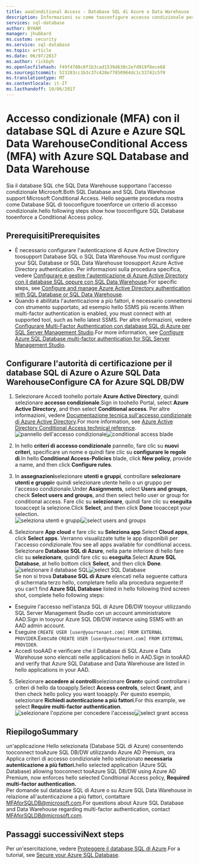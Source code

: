 ```yaml
---
title: aaaConditional Access - Database SQL di Azure e Data Warehouse | Documento di Microsoft
description: Informazioni su come tooconfigure accesso condizionale per i Database di SQL Azure e Data Warehouse.
services: sql-database
author: BYHAM
manager: jhubbard
ms.custom: security
ms.service: sql-database
ms.topic: article
ms.date: 06/07/2017
ms.author: rickbyh
ms.openlocfilehash: f49f4708c0f1b3cad1539d630c2efd919f8ece68
ms.sourcegitcommit: 523283cc1b3c37c428e77850964dc1c33742c5f0
ms.translationtype: MT
ms.contentlocale: it-IT
ms.lasthandoff: 10/06/2017
---
```

# <a name="conditional-access-mfa-with-azure-sql-database-and-data-warehouse"></a><span data-ttu-id="19d0b-103">Accesso condizionale (MFA) con il database SQL di Azure e Azure SQL Data Warehouse</span><span class="sxs-lookup"><span data-stu-id="19d0b-103">Conditional Access (MFA) with Azure SQL Database and Data Warehouse</span></span>  

<span data-ttu-id="19d0b-104">Sia il database SQL che SQL Data Warehouse supportano l'accesso condizionale Microsoft.</span><span class="sxs-lookup"><span data-stu-id="19d0b-104">Both SQL Database and SQL Data Warehouse support Microsoft Conditional Access.</span></span> <span data-ttu-id="19d0b-105">Hello seguente procedura mostra come Database SQL di tooconfigure tooenforce un criterio di accesso condizionale.</span><span class="sxs-lookup"><span data-stu-id="19d0b-105">hello following steps show how tooconfigure SQL Database tooenforce a Conditional Access policy.</span></span>  

## <a name="prerequisites"></a><span data-ttu-id="19d0b-106">Prerequisiti</span><span class="sxs-lookup"><span data-stu-id="19d0b-106">Prerequisites</span></span>  
- <span data-ttu-id="19d0b-107">È necessario configurare l'autenticazione di Azure Active Directory toosupport Database SQL o SQL Data Warehouse.</span><span class="sxs-lookup"><span data-stu-id="19d0b-107">You must configure your SQL Database or SQL Data Warehouse toosupport Azure Active Directory authentication.</span></span> <span data-ttu-id="19d0b-108">Per informazioni sulla procedura specifica, vedere [Configurare e gestire l'autenticazione di Azure Active Directory con il database SQL oppure con SQL Data Warehouse](sql-database-aad-authentication-configure.md).</span><span class="sxs-lookup"><span data-stu-id="19d0b-108">For specific steps, see [Configure and manage Azure Active Directory authentication with SQL Database or SQL Data Warehouse](sql-database-aad-authentication-configure.md).</span></span>  
- <span data-ttu-id="19d0b-109">Quando è abilitata l'autenticazione a più fattori, è necessario connettersi con strumento supportato, ad esempio hello SSMS più recente.</span><span class="sxs-lookup"><span data-stu-id="19d0b-109">When multi-factor authentication is enabled, you must connect with at supported tool, such as hello latest SSMS.</span></span> <span data-ttu-id="19d0b-110">Per altre informazioni, vedere [Configurare Multi-Factor Authentication con database SQL di Azure per SQL Server Management Studio](sql-database-ssms-mfa-authentication-configure.md).</span><span class="sxs-lookup"><span data-stu-id="19d0b-110">For more information, see [Configure Azure SQL Database multi-factor authentication for SQL Server Management Studio](sql-database-ssms-mfa-authentication-configure.md).</span></span>  

## <a name="configure-ca-for-azure-sql-dbdw"></a><span data-ttu-id="19d0b-111">Configurare l'autorità di certificazione per il database SQL di Azure o Azure SQL Data Warehouse</span><span class="sxs-lookup"><span data-stu-id="19d0b-111">Configure CA for Azure SQL DB/DW</span></span>  
1.  <span data-ttu-id="19d0b-112">Selezionare Accedi toohello portale **Azure Active Directory**, quindi selezionare **accesso condizionale**.</span><span class="sxs-lookup"><span data-stu-id="19d0b-112">Sign in toohello Portal, select **Azure Active Directory**, and then select **Conditional access**.</span></span> <span data-ttu-id="19d0b-113">Per altre informazioni, vedere [Documentazione tecnica sull'accesso condizionale di Azure Active Directory](https://docs.microsoft.com/en-us/azure/active-directory/active-directory-conditional-access-technical-reference).</span><span class="sxs-lookup"><span data-stu-id="19d0b-113">For more information, see [Azure Active Directory Conditional Access technical reference](https://docs.microsoft.com/en-us/azure/active-directory/active-directory-conditional-access-technical-reference).</span></span>  
  <span data-ttu-id="19d0b-114">![pannello dell'accesso condizionale](./media/sql-database-conditional-access/conditional-access-blade.png)</span><span class="sxs-lookup"><span data-stu-id="19d0b-114">![conditional access blade](./media/sql-database-conditional-access/conditional-access-blade.png)</span></span> 
     
2.  <span data-ttu-id="19d0b-115">In hello **criteri di accesso condizionale** pannello, fare clic su **nuovi criteri**, specificare un nome e quindi fare clic su **configurare le regole di**.</span><span class="sxs-lookup"><span data-stu-id="19d0b-115">In hello **Conditional Access-Policies** blade, click **New policy**, provide a name, and then click **Configure rules**.</span></span>  
3.  <span data-ttu-id="19d0b-116">In **assegnazioni**selezionare **utenti e gruppi**, controllare **selezionare utenti e gruppi**e quindi selezionare utente hello o un gruppo per l'accesso condizionale.</span><span class="sxs-lookup"><span data-stu-id="19d0b-116">Under **Assignments**, select **Users and groups**, check **Select users and groups**, and then select hello user or group for conditional access.</span></span> <span data-ttu-id="19d0b-117">Fare clic su **selezionare**, quindi fare clic su **eseguita** tooaccept la selezione.</span><span class="sxs-lookup"><span data-stu-id="19d0b-117">Click **Select**, and then click **Done** tooaccept your selection.</span></span>  
  <span data-ttu-id="19d0b-118">![seleziona utenti e gruppi](./media/sql-database-conditional-access/select-users-and-groups.png)</span><span class="sxs-lookup"><span data-stu-id="19d0b-118">![select users and groups](./media/sql-database-conditional-access/select-users-and-groups.png)</span></span>  

4.  <span data-ttu-id="19d0b-119">Selezionare **App cloud** e fare clic su **Seleziona app**.</span><span class="sxs-lookup"><span data-stu-id="19d0b-119">Select **Cloud apps**, click **Select apps**.</span></span> <span data-ttu-id="19d0b-120">Verranno visualizzate tutte le app disponibili per l'accesso condizionale.</span><span class="sxs-lookup"><span data-stu-id="19d0b-120">You see all apps available for conditional access.</span></span> <span data-ttu-id="19d0b-121">Selezionare **Database SQL di Azure**, nella parte inferiore di hello fare clic su **selezionare**, quindi fare clic su **eseguita**.</span><span class="sxs-lookup"><span data-stu-id="19d0b-121">Select **Azure SQL Database**, at hello bottom click **Select**, and then click **Done**.</span></span>  
  <span data-ttu-id="19d0b-122">![selezionare il database SQL](./media/sql-database-conditional-access/select-sql-database.png)</span><span class="sxs-lookup"><span data-stu-id="19d0b-122">![select SQL Database](./media/sql-database-conditional-access/select-sql-database.png)</span></span>  
  <span data-ttu-id="19d0b-123">Se non si trova **Database SQL di Azure** elencati nella seguente cattura di schermata terzo hello, completare hello alla procedura seguente:</span><span class="sxs-lookup"><span data-stu-id="19d0b-123">If you can’t find **Azure SQL Database** listed in hello following third screen shot, complete hello following steps:</span></span>   
  - <span data-ttu-id="19d0b-124">Eseguire l'accesso nell'istanza SQL di Azure DB/DW tooyour utilizzando SQL Server Management Studio con un account amministratore AAD.</span><span class="sxs-lookup"><span data-stu-id="19d0b-124">Sign in tooyour Azure SQL DB/DW instance using SSMS with an AAD admin account.</span></span>  
  - <span data-ttu-id="19d0b-125">Eseguire `CREATE USER [user@yourtenant.com] FROM EXTERNAL PROVIDER`.</span><span class="sxs-lookup"><span data-stu-id="19d0b-125">Execute `CREATE USER [user@yourtenant.com] FROM EXTERNAL PROVIDER`.</span></span>  
  - <span data-ttu-id="19d0b-126">Accedi tooAAD e verificare che il Database di SQL Azure e Data Warehouse sono elencati nelle applicazioni hello in AAD.</span><span class="sxs-lookup"><span data-stu-id="19d0b-126">Sign in tooAAD and verify that Azure SQL Database and Data Warehouse are listed in hello applications in your AAD.</span></span>  

5.  <span data-ttu-id="19d0b-127">Selezionare **accedere ai controlli**selezionare **Grant**e quindi controllare i criteri di hello da tooapply.</span><span class="sxs-lookup"><span data-stu-id="19d0b-127">Select **Access controls**, select **Grant**, and then check hello policy you want tooapply.</span></span> <span data-ttu-id="19d0b-128">Per questo esempio, selezionare **Richiedi autenticazione a più fattori**.</span><span class="sxs-lookup"><span data-stu-id="19d0b-128">For this example, we select **Require multi-factor authentication**.</span></span>  
  <span data-ttu-id="19d0b-129">![selezionare l'opzione per concedere l'accesso](./media/sql-database-conditional-access/grant-access.png)</span><span class="sxs-lookup"><span data-stu-id="19d0b-129">![select grant access](./media/sql-database-conditional-access/grant-access.png)</span></span>  

## <a name="summary"></a><span data-ttu-id="19d0b-130">Riepilogo</span><span class="sxs-lookup"><span data-stu-id="19d0b-130">Summary</span></span>  
<span data-ttu-id="19d0b-131">un'applicazione Hello selezionata (Database SQL di Azure) consentendo tooconnect tooAzure SQL DB/DW utilizzando Azure AD Premium, ora Applica criteri di accesso condizionale hello selezionato **necessaria autenticazione a più fattori.**</span><span class="sxs-lookup"><span data-stu-id="19d0b-131">hello selected application (Azure SQL Database) allowing tooconnect tooAzure SQL DB/DW using Azure AD Premium, now enforces hello selected Conditional Access policy, **Required multi-factor authentication.**</span></span>  
<span data-ttu-id="19d0b-132">Per domande sul database SQL di Azure o su Azure SQL Data Warehouse in relazione all'autenticazione a più fattori, contattare MFAforSQLDB@microsoft.com.</span><span class="sxs-lookup"><span data-stu-id="19d0b-132">For questions about Azure SQL Database and Data Warehouse regarding multi-factor authentication, contact MFAforSQLDB@microsoft.com.</span></span>  

## <a name="next-steps"></a><span data-ttu-id="19d0b-133">Passaggi successivi</span><span class="sxs-lookup"><span data-stu-id="19d0b-133">Next steps</span></span>  

<span data-ttu-id="19d0b-134">Per un'esercitazione, vedere [Proteggere il database SQL di Azure](sql-database-security-tutorial.md).</span><span class="sxs-lookup"><span data-stu-id="19d0b-134">For a tutorial, see [Secure your Azure SQL Database](sql-database-security-tutorial.md).</span></span>
